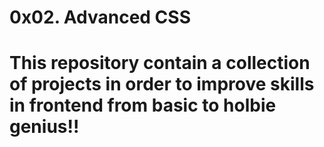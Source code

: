 # 0x02. Advanced CSS

# This repository contain a collection of projects in order to improve skills in frontend from basic to holbie genius!!
